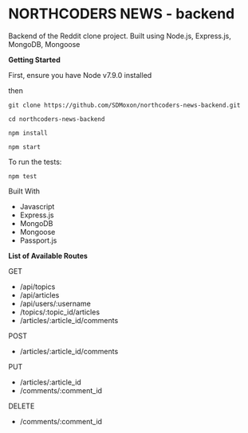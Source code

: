 # NORTHCODERS NEWS - backend
Backend of the Reddit clone project. Built using Node.js, Express.js, MongoDB, Mongoose

**Getting Started**

First, ensure you have Node v7.9.0 installed

then

    git clone https://github.com/SDMoxon/northcoders-news-backend.git

    cd northcoders-news-backend

    npm install

    npm start

To run the tests:

    npm test

Built With

- Javascript
- Express.js
- MongoDB
- Mongoose
- Passport.js

**List of Available Routes**

GET    
- /api/topics
- /api/articles
- /api/users/:username
- /topics/:topic_id/articles
- /articles/:article_id/comments

POST

- /articles/:article_id/comments

PUT

- /articles/:article_id
- /comments/:comment_id

DELETE 
- /comments/:comment_id
